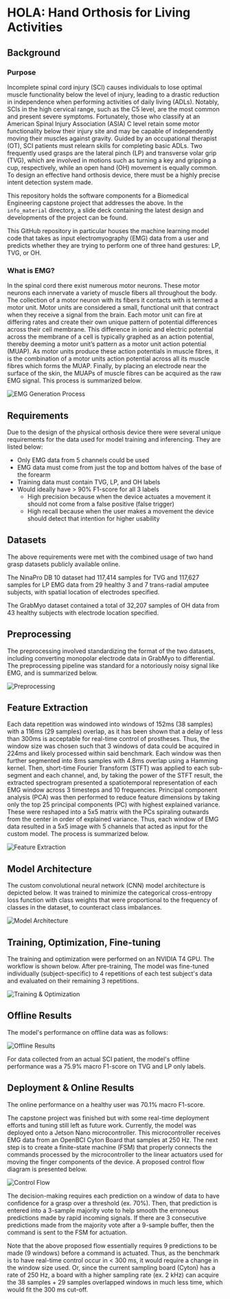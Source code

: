 # HOLA: Hand Orthosis for Living Activities

## Background
### Purpose
Incomplete spinal cord injury (SCI) causes 
individuals to lose optimal muscle functionality below the 
level of injury, leading to a drastic reduction in 
independence when performing activities of daily living 
(ADLs). Notably, SCIs in the high cervical range, 
such as the C5 level, are the most common and present 
severe symptoms. Fortunately, those who classify at an 
American Spinal Injury Association (ASIA) C level retain 
some motor functionality below their injury site and may 
be capable of independently moving their muscles against 
gravity. Guided by an occupational therapist (OT), 
SCI patients must relearn skills for completing basic 
ADLs. Two frequently used grasps are the lateral pinch (LP) 
and transverse volar grip (TVG), which are involved in 
motions such as turning a key and gripping a cup, 
respectively, while an open hand (OH) movement is equally 
common. To design an effective hand orthosis device,
there must be a highly precise intent detection system made.

This repository holds the software components for a 
Biomedical Engineering capstone project that addresses the
above. In the `info_material` directory, a slide deck containing
the latest design and developments of the project can be found.

This GitHub repository in particular houses the machine learning model code that takes as
input electromyography (EMG) data from a user and predicts
whether they are trying to perform one of three hand gestures:
LP, TVG, or OH.

### What is EMG?

In the spinal cord there exist numerous motor neurons. These motor
neurons each innervate a variety of muscle fibers all throughout
the body. The collection of a motor neuron with its fibers it
contacts with is termed a motor unit.
Motor units are considered a small, functional unit that 
contract when they receive a signal from the brain. 
Each motor unit can fire at differing rates and create 
their own unique pattern of potential differences across 
their cell membrane. This difference in ionic and 
electric potential across the membrane of a cell is 
typically graphed as an action potential, thereby deeming a 
motor unit’s pattern as a motor unit action potential (MUAP). 
As motor units produce these action potentials in muscle 
fibres, it is the combination of a motor units action 
potential across all its muscle fibres which forms the 
MUAP. Finally, by placing an electrode near the surface of 
the skin, the MUAPs of muscle fibres can be acquired as the 
raw EMG signal. This process is summarized below.

![EMG Generation Process](./info_material/emg_gen_process.png "EMG Generation Process")

## Requirements

Due to the design of the physical orthosis device there
were several unique requirements for the data used for
model training and inferencing. They are listed below:

- Only EMG data from 5 channels could be used
- EMG data must come from just the top and bottom halves
of the base of the forearm
- Training data must contain TVG, LP, and OH labels
- Would ideally have > 90% F1-score for all 3 labels
  - High precision because when the device actuates a movement
it should not come from a false positive (false trigger)
  - High recall because when the user makes a movement the 
device should detect that intention for higher usability

## Datasets
The above requirements were met with the combined usage of two
hand grasp datasets publicly available online.

The NinaPro DB 10 dataset had 117,414 samples for TVG and 117,627 samples for LP EMG data from 29 healthy
3 and 7 trans-radial amputee subjects, with spatial location 
of electrodes specified.

The GrabMyo dataset contained a total of 32,207 samples of OH data from 43 healthy subjects with electrode location specified.

## Preprocessing
The preprocessing involved standardizing the format of the 
two datasets, including converting monopolar electrode data
in GrabMyo to differential. The preprocessing pipeline was
standard for a notoriously noisy signal like EMG, and is 
summarized below.

![Preprocessing](./info_material/preprocess.png "Preprocessing")

## Feature Extraction
Each data repetition was windowed into windows of 152ms (38 samples) 
with a 116ms (29 samples) overlap, as it has been shown that a delay of 
less than 300ms is acceptable for real-time control of 
prostheses. Thus, the window size was chosen such that 
3 windows of data could be acquired in 224ms and likely 
processed within said benchmark. Each window was then 
further segmented into 8ms samples with 4.8ms overlap 
using a Hamming kernel. Then, short-time Fourier 
Transform (STFT) was applied to each sub-segment and 
each channel, and, by taking the power of the STFT result, 
the extracted spectrogram presented a spatiotemporal 
representation of each EMG window across 3 timesteps and 
10 frequencies. Principal component analysis (PCA) was 
then performed to reduce feature dimensions by taking 
only the top 25 principal components (PC) with highest 
explained variance. These were reshaped into a 5x5 matrix 
with the PCs spiraling outwards from the center in order of 
explained variance. Thus, each window of EMG data resulted 
in a 5x5 image with 5 channels that acted as input for the 
custom model. The process is summarized below.

![Feature Extraction](./info_material/feature_extraction.png "Feature Extraction")

## Model Architecture
The custom convolutional neural network (CNN) model 
architecture is depicted below. It was trained to 
minimize the categorical cross-entropy loss function with 
class weights that were proportional to the frequency of 
classes in the dataset, to counteract class imbalances.

![Model Architecture](./info_material/model_arch.png "Model Architecture")

## Training, Optimization, Fine-tuning
The training and optimization were performed on an NVIDIA
T4 GPU. The workflow is shown below. After pre-training,
The model was fine-tuned individually (subject-specific)
to 4 repetitions of each test subject's data and evaluated
on their remaining 3 repetitions.

![Training & Optimization](./info_material/exp_scheme.png "Training & Optimization")

## Offline Results
The model's performance on offline data was as follows:

![Offline Results](./info_material/offline_results.png "Offline Results")

For data collected from an actual SCI patient, the model's
offline performance was a 75.9% macro F1-score on TVG and LP
only labels.

## Deployment & Online Results
The online performance on a healthy user was 70.1% macro F1-score.

The capstone project was finished but with some
real-time deployment efforts and tuning still left as future work.
Currently, the model was deployed onto a Jetson Nano microcontroller.
This microcontroller receives EMG data from an OpenBCI Cyton Board that
samples at 250 Hz.
The next step is to create a finite-state machine (FSM) that properly
connects the commands processed by the microcontroller to the linear actuators used
for moving the finger components of the device. A proposed control
flow diagram is presented below.

![Control Flow](./info_material/control_flow.png "Control Flow")

The decision-making requires each prediction on a window of
data to have confidence for a grasp over a threshold (ex. 70%).
Then, that prediction is entered into a 3-sample majority vote to
help smooth the erroneous predictions made by rapid incoming signals.
If there are 3 consecutive predictions made from the majority vote after a 
9-sample buffer, then the command is sent to the FSM for actuation.

Note that the above proposed flow essentially requires 9
predictions to be made (9 windows) before a command is
actuated. Thus, as the benchmark is to have real-time control
occur in < 300 ms, it would require a change in the window size used.
Or, since the current sampling board (Cyton) has a rate of 250 Hz, a
board with a higher sampling rate (ex. 2 kHz) can acquire the
38 samples + 29 samples overlapped windows in much less time, which would fit the
300 ms cut-off.

